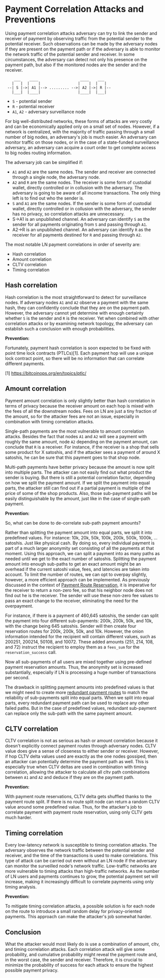 
# Payment Correlation Attacks and Preventions


Using payment correlation attacks adversary can try to link the sender and receiver of payment by observing traffic from
the potential sender to the potential receiver. Such observations can be made by the adversary nodes if they are present
on the payment path or if the adversary is able to monitor the network traffic of the potential sender and receiver. In some
circumstances, the adversary can detect not only his presence on the payment path, but also if the monitored nodes are the
sender and the receiver.

        ___    ____                   ____    ___
       |   |  |    |                 |    |  |   |
     --| S |->| A1 |--> ......... -->| A2 |->| R |--
       |___|  |____|                 |____|  |___|

* `S` - potential sender
* `R` - potential receiver
* `A1`, `A2` - adversary surveillance node

For big well-distributed networks, these forms of attacks are very costly and can be economically applied only on a small set
of nodes. However, if a network is centralized, with the majority of traffic passing through a small number of big nodes, an
adversary's job is much easier. An adversary can monitor traffic on those nodes, or in the case of a state-funded surveillance
adversary, an adversary can acquire a court order to get complete access to big nodes routing information.

The adversary job can be simplified if:
- `A1` and `A2` are the same nodes. The sender and receiver are connected through a single node, the adversary node.
- `A2` and `R` are the same nodes. The receiver is some form of custodial wallet, directly controlled or in collusion with the adversary.
  The adversary is going to be aware of all income transactions. The only thing left is to find out who the sender is.
- `S` and `A1` are the same nodes. If the sender is some form of custodial wallet, directly controlled or in collusion with the adversary,
  the sender has no privacy, so correlation attacks are unnecessary.
- S->A1 is an unpublished channel. An adversary can identify `S` as the sender for all payments originating from `S` and passing through `A1`.
- A2->R is an unpublished channel. An adversary can identify `R` as the receiver for all payments destined for `R` and passing through `A2`.


The most notable LN payment correlations in order of severity are:

* Hash correlation
* Amount correlation
* CLTV correlation
* Timing correlation

## Hash correlation

Hash correlation is the most straightforward to detect for surveillance nodes. If adversary nodes `A1` and `A2` observe a payment with the
same hash, they can confidently conclude that they are on the payment path. However, the adversary cannot yet determine with enough
certainty whether `S` is the sender and `R` is the receiver. Yet when combined with other correlation attacks or by examining network topology,
the adversary can establish such a conclusion with enough probabilities.

**Prevention:**

Fortunately, payment hash correlation is soon expected to be fixed with point time lock contracts (PTLCs)[1]. Each payment hop will use a
unique lock contract point, so there will be no information that can correlate different payments.

[1] https://bitcoinops.org/en/topics/ptlc/

## Amount correlation

Payment amount correlation is only slightly better than hash correlation in terms of privacy because the receiver amount on each hop
is mixed with the fees of all the downstream nodes. Fees on LN are just a tiny fraction of the amount, so for the attacker fees are
not an issue, especially in combination with timing correlation attacks.

Single-path payments are the most vulnerable to amount correlation attacks. Besides the fact that nodes `A1` and `A2` will see a payment
with roughly the same amount, node `A2` depending on the payment amount, can conclude that `R` is a receiver. For instance, if the
receiver is a shop that sells some product for X satoshis, and if the attacker sees a payment of around X satoshis, he can be sure
that this payment goes to that shop node.

Multi-path payments have better privacy because the amount is now split into multiple parts. The attacker can not easily find out
what product the sender is buying. But there is still a potential correlation factor, depending on how we split the payment amount.
If we split the payment into equal parts, the attacker still can find out if a partial payment is multiple of the price of some of
the shop products. Also, those sub-payment paths will be easily distinguishable by the amount, just like in the case of single-path payment.

**Prevention:**

So, what can be done to de-correlate sub-path payment amounts?

Rather than splitting the payment amount into equal parts, we split it into predefined values. For instance: 10k, 20k, 50k, 100k,
200k, 500k, 1000k, ... satoshis. Just like physical cash. By doing so, every individual payment is part of a much larger anonymity
set consisting of all the payments at that moment. Using this approach, we can split a payment into as many paths as needed until
we get to the exact number of satoshis. Splitting the payment amount into enough sub-paths to get an exact amount might be an overhead
if the current satoshi value, fees, and latencies are taken into account. To limit the number of routes, we can opt to overpay slightly,
however, a more efficient approach can be implemented. As previously discussed in the context of [Payment Route Reservation](./Payment%20Route%20Reservation.md),
it is imperative for the receiver to return a non-zero fee,
so that his neighbor node does not find out he is the receiver. The sender will use these non-zero fee values to pass an exact change
to the receiver, eliminating the need for the overpayment.

For instance, if there is a payment of 460,645 satoshis, the sender can split the payment into four different sub-payments:
200k, 200k, 50k, and 10k, with the change being 645 satoshis. Sender will then create four reservation routes for 200k, 200k, 50k, and 10k.
However, the onion information intended for the recipient will contain different values, such as 200251, 200214, 50108, and 10072.
These added amounts (251, 214, 108, and 72) instruct the recipient to employ them as a `fees_sum` for the `reservation_success` call.

Now all sub-payments of all users are mixed together using pre-defined payment reservation amounts. Thus, the anonymity set is increased substantially,
especially if LN is processing a huge number of transactions per second.

The drawback in splitting payment amounts into predefined values is that we might need to create more
[redundant payment routes](./Payment%20Route%20Reservation.md#redundant-multi-route-payment-reservation) to match
the reliability of sub-payments split into equal parts. When we split into equal parts, every redundant payment path can be used to
replace any other failed paths. But in the case of predefined values, redundant sub-payment can replace only the sub-path with the
same payment amount.

## CLTV correlation

CLTV correlation is not as serious as hash or amount correlation because it doesn't explicitly connect payment routes through
adversary nodes. CLTV value does give a sense of closeness to either sender or receiver. However, if hop CLTV delta values
used are exactly as the one nodes gossiped, then an attacker can potentially determine the payment path as well. This is
especially true when CLTV deltas are used in combination with timing correlation, allowing the attacker to calculate all
cltv path combinations between `A1` and `A2` and deduce if they are on the payment path.

**Prevention:**

With payment route reservations, CLTV delta gets shuffled thanks to the payment route split. If there is no route split
node can return a random CLTV value around some predefined value. Thus, for the attacker's job to correlate payment with
payment route reservation, using only CLTV gets much harder.


## Timing correlation

Every low-latency network is susceptible to timing correlation attacks. The adversary observes the network traffic between
the potential sender and receiver, and the time of the transactions is used to make correlations. This type of attack can be
carried out even without an LN node if the adversary can monitor the surveilled node's network traffic. Low-traffic networks are
more vulnerable to timing attacks than high-traffic networks. As the number of LN users and payments continues to grow, the
potential payment set will increase, making it increasingly difficult to correlate payments using only timing analysis.

**Prevention:**

To mitigate timing correlation attacks, a possible solution is for each node on the route to introduce a small random delay
for privacy-oriented payments. This approach can make the attacker's job somewhat harder.


## Conclusion

What the attacker would most likely do is use a combination of amount, cltv, and timing correlation attacks. Each correlation
attack will give some probability, and cumulative probability might reveal the payment route and, in the worst case, the sender
and receiver. Therefore, it is crucial to minimize the probability of success for each attack to ensure the highest possible payment privacy.
